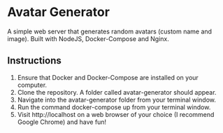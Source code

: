 # Avatar Generator
A simple web server that generates random avatars (custom name and image). Built with NodeJS, Docker-Compose and Nginx.

## Instructions

1. Ensure that Docker and Docker-Compose are installed on your computer.
2. Clone the repository. A folder called avatar-generator should appear.
3. Navigate into the avatar-generator folder from your terminal window.
4. Run the command docker-compose up from your terminal window.
5. Visit http://localhost on a web browser of your choice (I recommend Google Chrome) and have fun!

